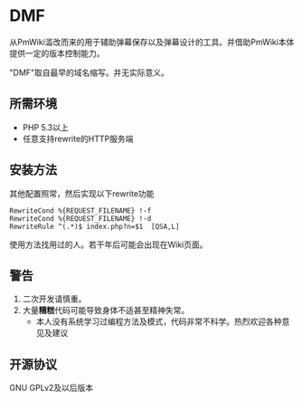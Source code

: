 DMF
================

从PmWiki滥改而来的用于辅助弹幕保存以及弹幕设计的工具。并借助PmWiki本体提供一定的版本控制能力。

"DMF"取自最早的域名缩写。并无实际意义。

所需环境
---------

* PHP 5.3以上
* 任意支持rewrite的HTTP服务端

安装方法
-------

其他配置照常，然后实现以下rewrite功能

    RewriteCond %{REQUEST_FILENAME} !-f
    RewriteCond %{REQUEST_FILENAME} !-d
    RewriteRule ^(.*)$ index.php?n=$1  [QSA,L]

使用方法找用过的人。若干年后可能会出现在Wiki页面。

警告
----

1. 二次开发请慎重。
2. 大量**糟糕**代码可能导致身体不适甚至精神失常。
    * 本人没有系统学习过编程方法及模式，代码非常不科学。热烈欢迎各种意见及建议

开源协议
-------

GNU GPLv2及以后版本
